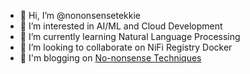 - 👋 Hi, I’m @nononsensetekkie
- 👀 I’m interested in AI/ML and Cloud Development
- 🌱 I’m currently learning Natural Language Processing
- 💞️ I’m looking to collaborate on NiFi Registry Docker
- 📰 I'm blogging on [No-nonsense Techniques](https://nononsensetechniques.wordpress.com)

<!---
nononsensetekkie/nononsensetekkie is a ✨ special ✨ repository because its `README.md` (this file) appears on your GitHub profile.
You can click the Preview link to take a look at your changes.
--->

